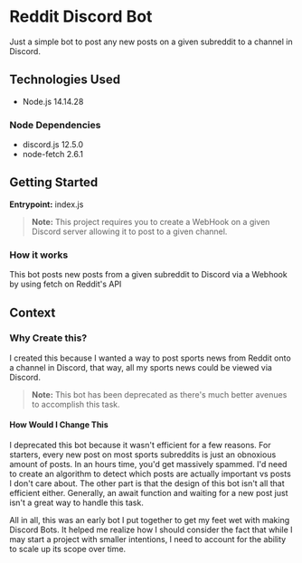 # Reddit Discord Bot
Just a simple bot to post any new posts on a given subreddit to a channel in Discord.

## Technologies Used
- Node.js 14.14.28
### Node Dependencies
- discord.js 12.5.0
- node-fetch 2.6.1
## Getting Started

**Entrypoint:** index.js

> **Note:** This project requires you to create a WebHook on a given Discord server allowing it to post to a given channel. 

### How it works
This bot posts new posts from a given subreddit to Discord via a Webhook by using fetch on Reddit's API

## Context

### Why Create this?
I created this because I wanted a way to post sports news from Reddit onto a channel in Discord, that way, all my sports news could be viewed via Discord.
> **Note:** This bot has been deprecated as there's much better avenues to accomplish this task.

#### How Would I Change This
I deprecated this bot because it wasn't efficient for a few reasons. For starters, every new post on most sports subreddits is just an obnoxious amount of posts. In an hours time, you'd get massively spammed. I'd need to create an algorithm to detect which posts are actually important vs posts I don't care about. The other part is that the design of this bot isn't all that efficient either. Generally, an await function and waiting for a new post just isn't a great way to handle this task.

All in all, this was an early bot I put together to get my feet wet with making Discord Bots. It helped me realize how I should consider the fact that while I may start a project with smaller intentions, I need to account for the ability to scale up its scope over time.